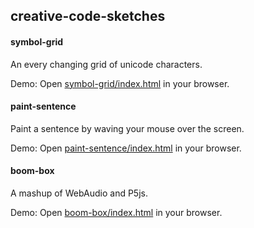 ## creative-code-sketches

#### symbol-grid
An every changing grid of unicode characters.

Demo: Open [symbol-grid/index.html](nathanallen.github.io/creative-code-sketches/symbol-grid) in your browser.

#### paint-sentence
Paint a sentence by waving your mouse over the screen.

Demo: Open [paint-sentence/index.html](nathanallen.github.io/creative-code-sketches/paint-sentence) in your browser.

#### boom-box
A mashup of WebAudio and P5js.

Demo: Open [boom-box/index.html](nathanallen.github.io/creative-code-sketches/paint-sentence) in your browser.
